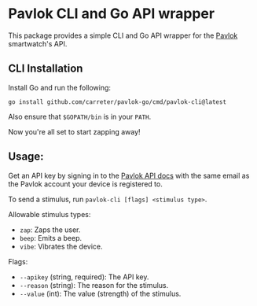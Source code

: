 # Pavlok CLI and Go API wrapper
This package provides a simple CLI and Go API wrapper for the [Pavlok](https://shop.pavlok.com/) smartwatch's API.

## CLI Installation
Install Go and run the following:
```shell
go install github.com/carreter/pavlok-go/cmd/pavlok-cli@latest
```

Also ensure that `$GOPATH/bin` is in your `PATH`.

Now you're all set to start zapping away!

## Usage:
Get an API key by signing in to the [Pavlok API docs](https://pavlok.readme.io/reference/intro/authentication)
with the same email as the Pavlok account your device is registered to.

To send a stimulus, run `pavlok-cli [flags] <stimulus type>`.

Allowable stimulus types:
- `zap`: Zaps the user.
- `beep`: Emits a beep.
- `vibe`: Vibrates the device.

Flags:
- `--apikey` (string, required): The API key.
- `--reason` (string): The reason for the stimulus.
- `--value` (int): The value (strength) of the stimulus.
